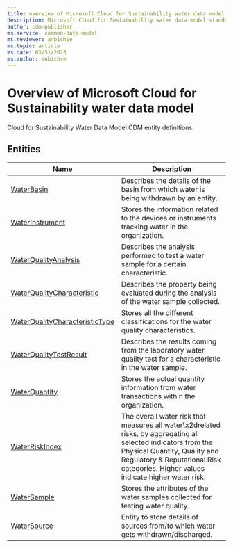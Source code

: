 ```yaml
---
title: overview of Microsoft Cloud for Sustainability water data model - Common Data Model | Microsoft Docs
description: Microsoft Cloud for Sustainability water data model standard entities related to the Common Data Model.
author: cdm-publisher
ms.service: common-data-model
ms.reviewer: anbichse
ms.topic: article
ms.date: 03/31/2023
ms.author: anbichse
---
```


# Overview of Microsoft Cloud for Sustainability water data model

Cloud for Sustainability Water Data Model CDM entity definitions  

## Entities

|Name|Description|
|---|---|
|[WaterBasin](WaterBasin.md)|Describes the details of the basin from which water is being withdrawn by an entity\.|
|[WaterInstrument](WaterInstrument.md)|Stores the information related to the devices or instruments tracking water in the organization\.|
|[WaterQualityAnalysis](WaterQualityAnalysis.md)|Describes the analysis performed to test a water sample for a certain characteristic\.|
|[WaterQualityCharacteristic](WaterQualityCharacteristic.md)|Describes the property being evaluated during the analysis of the water sample collected\.|
|[WaterQualityCharacteristicType](WaterQualityCharacteristicType.md)|Stores all the different classifications for the water quality characteristics\.|
|[WaterQualityTestResult](WaterQualityTestResult.md)|Describes the results coming from the laboratory water quality test for a characteristic in the water sample\.|
|[WaterQuantity](WaterQuantity.md)|Stores the actual quantity information from water transactions within the organization\.|
|[WaterRiskIndex](WaterRiskIndex.md)|The overall water risk that measures all water\x2drelated risks, by aggregating all selected indicators from the Physical Quantity, Quality and Regulatory & Reputational Risk categories\. Higher values indicate higher water risk\.|
|[WaterSample](WaterSample.md)|Stores the attributes of the water samples collected for testing water quality\.|
|[WaterSource](WaterSource.md)|Entity to store details of sources from/to which water gets withdrawn/discharged\.|
